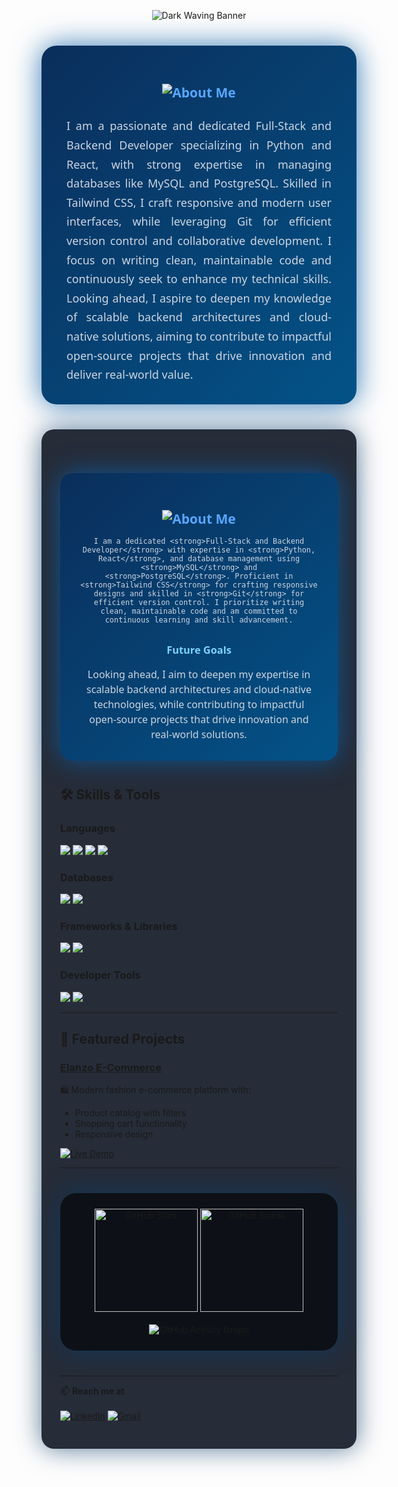 <!-- 1. Waving Banner with Darker Colorful Gradient -->
<p align="center">
  <img src="https://capsule-render.vercel.app/api?type=waving&color=0e1e40,0a3a66,0c8dc4&height=180&section=header&text=Arafath%20Hossen%20Abir&fontSize=54&fontWeight=900&animation=twinkling" alt="Dark Waving Banner" />
</p>

<!-- About Me Section: Single professional paragraph with animated heading -->

<div align="center" style="max-width: 900px; margin: 40px auto; padding: 32px 40px; border-radius: 24px; background: linear-gradient(135deg, #0a2e5b, #035388); box-shadow: 0 0 45px #0a5ea7cc; color: #cbd5e1; font-family: 'Segoe UI', Tahoma, Geneva, Verdana, sans-serif;">

  <h2 style="color: #58a6ff; font-weight: 900; margin-bottom: 24px;">
    <img src="https://readme-typing-svg.demolab.com?font=Fira+Code&size=38&duration=3500&pause=1500&color=58a6ff&center=true&vCenter=true&width=400&lines=About+Me" alt="About Me" />
  </h2>

  <p style="font-size: 18px; line-height: 1.7; max-width: 750px; margin: auto; text-align: justify;">
    I am a passionate and dedicated Full-Stack and Backend Developer specializing in Python and React, with strong expertise in managing databases like MySQL and PostgreSQL. Skilled in Tailwind CSS, I craft responsive and modern user interfaces, while leveraging Git for efficient version control and collaborative development. I focus on writing clean, maintainable code and continuously seek to enhance my technical skills. Looking ahead, I aspire to deepen my knowledge of scalable backend architectures and cloud-native solutions, aiming to contribute to impactful open-source projects that drive innovation and deliver real-world value.
  </p>

</div>

<!-- 3. Tech Stack Section with simulated animated badges -->

<div align="left" style="max-width: 900px; margin: 40px auto; background: rgba(15, 22, 35, 0.9); border-radius: 20px; padding: 30px; box-shadow: 0 0 40px #0a3a66aa;">
<!-- About Me Section with Animated Typing and Stylish Box -->

<div align="center" style="max-width: 900px; margin: 40px auto; padding: 30px; border-radius: 20px; background: linear-gradient(135deg, #0a2e5b, #035388); box-shadow: 0 0 40px #0a5ea7cc; color: #cbd5e1; font-family: 'Segoe UI', Tahoma, Geneva, Verdana, sans-serif;">

  <h2 style="color: #58a6ff; font-weight: 900; margin-bottom: 15px;">
    <!-- Animated typing heading -->
    <img src="https://readme-typing-svg.demolab.com?font=Fira+Code&size=36&duration=3000&pause=1500&color=58a6ff&center=true&vCenter=true&width=420&lines=About+Me" alt="About Me" />
  </h2>

  <p style="font-size: 18px; line-height: 1.6; max-width: 720px; margin: auto;">

    I am a dedicated <strong>Full-Stack and Backend Developer</strong> with expertise in <strong>Python, React</strong>, and database management using <strong>MySQL</strong> and <strong>PostgreSQL</strong>. Proficient in <strong>Tailwind CSS</strong> for crafting responsive designs and skilled in <strong>Git</strong> for efficient version control. I prioritize writing clean, maintainable code and am committed to continuous learning and skill advancement.

  </p>

  <h3 style="color: #7dd3fc; margin-top: 30px; font-weight: 700;">
    Future Goals
  </h3>

  <p style="font-size: 16px; line-height: 1.5; max-width: 700px; margin: auto;">
    Looking ahead, I aim to deepen my expertise in scalable backend architectures and cloud-native technologies, while contributing to impactful open-source projects that drive innovation and real-world solutions.
  </p>

</div>


## 🛠 Skills & Tools

### Languages
<p>
  <img src="https://img.shields.io/badge/Python-3776AB?style=for-the-badge&logo=python&logoColor=white" />
  <img src="https://img.shields.io/badge/JavaScript-F7DF1E?style=for-the-badge&logo=javascript&logoColor=black" />
  <img src="https://img.shields.io/badge/HTML5-E34F26?style=for-the-badge&logo=html5&logoColor=white" />
  <img src="https://img.shields.io/badge/CSS3-1572B6?style=for-the-badge&logo=css3&logoColor=white" />
</p>

### Databases
<p>
  <img src="https://img.shields.io/badge/MySQL-4479A1?style=for-the-badge&logo=mysql&logoColor=white" />
  <img src="https://img.shields.io/badge/PostgreSQL-4169E1?style=for-the-badge&logo=postgresql&logoColor=white" />
</p>

### Frameworks & Libraries
<p>
  <img src="https://img.shields.io/badge/React-20232A?style=for-the-badge&logo=react&logoColor=61DAFB" />
  <img src="https://img.shields.io/badge/Tailwind_CSS-38B2AC?style=for-the-badge&logo=tailwind-css&logoColor=white" />
</p>

### Developer Tools
<p>
  <img src="https://img.shields.io/badge/Git-F05032?style=for-the-badge&logo=git&logoColor=white" />
  <img src="https://img.shields.io/badge/GitHub-181717?style=for-the-badge&logo=github&logoColor=white" />
</p>

---


## 🚀 Featured Projects

### [Elanzo E-Commerce](https://github.com/Arafath-Abir/Elanzo-An-E-Commerce-Platform)
🛍️ Modern fashion e-commerce platform with:
- Product catalog with filters
- Shopping cart functionality
- Responsive design

[![Live Demo](https://img.shields.io/badge/View_Live_Demo-4285F4?style=for-the-badge&logo=google-chrome&logoColor=white)](https://elanzo-demo.vercel.app)

---


<!-- 5. GitHub stats with dark blue glow -->
<p align="center" style="background: rgba(10, 15, 20, 0.9); border-radius: 25px; padding: 25px; max-width: 900px; margin: 40px auto; box-shadow: 0 0 40px #0a3a66bb;">
  <img height="165" src="https://github-readme-stats.vercel.app/api?username=Arafath-Abir&show_icons=true&theme=tokyonight&hide_border=true" alt="GitHub Stats" />
  <img height="165" src="https://streak-stats.demolab.com?user=Arafath-Abir&theme=tokyonight&hide_border=true" alt="GitHub Streak" />
  <br /><br />
  <img src="https://github-readme-activity-graph.vercel.app/graph?username=Arafath-Abir&theme=react-dark&area=true&hide_border=true" alt="GitHub Activity Graph" />
</p>

---

📫 **Reach me at**  
<br>
[![LinkedIn](https://img.shields.io/badge/-LinkedIn-blue?style=for-the-badge&logo=linkedin&logoColor=white)](https://linkedin.com/in/arafath-abir)
[![Gmail](https://img.shields.io/badge/-Email-red?style=for-the-badge&logo=gmail&logoColor=white)](mailto:arafathabir07@gmail.com)
